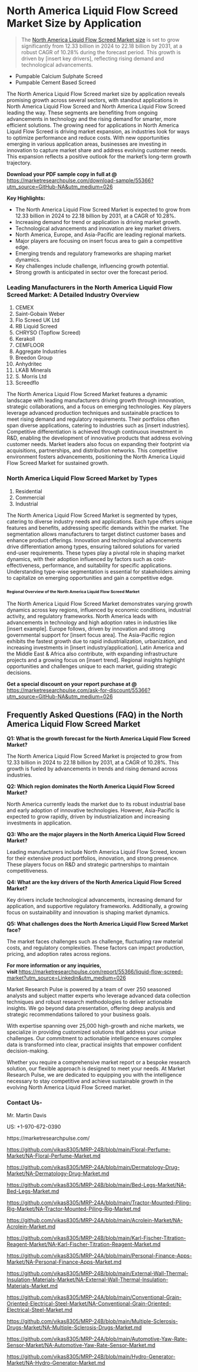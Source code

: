 <h1>North America Liquid Flow Screed Market&nbsp;Size by Application</h1><blockquote><p>The <a href="https://marketresearchpulse.com/download-sample/55366?utm_source=GitHub-NA&amp;utm_medium=026">North America Liquid Flow Screed Market size</a> is set to grow significantly from 12.33 billion in 2024 to 22.18 billion by 2031, at a robust CAGR of 10.28% during the forecast period. This growth is driven by [insert key drivers], reflecting rising demand and technological advancements.</p></blockquote><ul><li>Pumpable Calcium Sulphate Screed<li> Pumpable Cement Based Screed</li></ul><p>The North America Liquid Flow Screed market size by application reveals promising growth across several sectors, with standout applications in North America Liquid Flow Screed and North America Liquid Flow Screed leading the way. These segments are benefiting from ongoing advancements in technology and the rising demand for smarter, more efficient solutions. The growing need for applications in North America Liquid Flow Screed is driving market expansion, as industries look for ways to optimize performance and reduce costs. With new opportunities emerging in various application areas, businesses are investing in innovation to capture market share and address evolving customer needs. This expansion reflects a positive outlook for the market’s long-term growth trajectory.</p><p><strong>Download your PDF sample copy in full at @ </strong><a href="https://marketresearchpulse.com/download-sample/55366?utm_source=GitHub-NA&amp;utm_medium=026">https://marketresearchpulse.com/download-sample/55366?utm_source=GitHub-NA&amp;utm_medium=026</a></p><p><strong>Key Highlights: </strong></p><ul><li>The North America Liquid Flow Screed Market is expected to grow from 12.33 billion in 2024 to 22.18 billion by 2031, at a CAGR of 10.28%.</li><li>Increasing demand for trend or application is driving market growth.</li><li>Technological advancements and innovation are key market drivers.</li><li>North America, Europe, and Asia-Pacific are leading regional markets.</li><li>Major players are focusing on insert focus area to gain a competitive edge.</li><li>Emerging trends and regulatory frameworks are shaping market dynamics.</li><li>Key challenges include challenge, influencing growth potential.</li><li>Strong growth is anticipated in sector over the forecast period.</li></ul><h3>Leading Manufacturers in the North America Liquid Flow Screed Market: A Detailed Industry Overview</h3><ol><li>CEMEX</li><li>Saint-Gobain Weber</li><li>Flo Screed UK Ltd</li><li>RB Liquid Screed</li><li>CHRYSO (Topflow Screed)</li><li>Kerakoll</li><li>CEMFLOOR</li><li>Aggregate Industries</li><li>Breedon Group</li><li>Anhydritec</li><li>LKAB Minerals</li><li>S. Morris Ltd</li><li>Screedflo</li></ol><div class="flex max-w-full flex-col flex-grow"><div class="min-h-8 text-message flex w-full flex-col items-end gap-2 whitespace-normal break-words [.text-message+&amp;]:mt-5" dir="auto" data-message-author-role="assistant" data-message-id="fd8432e4-4910-450d-b182-61b7bfb0a01f" data-message-model-slug="gpt-4o"><div class="flex w-full flex-col gap-1 empty:hidden first:pt-[3px]"><div class="markdown prose w-full break-words dark:prose-invert light"><p>The North America Liquid Flow Screed Market features a dynamic landscape with leading manufacturers driving growth through innovation, strategic collaborations, and a focus on emerging technologies. Key players leverage advanced production techniques and sustainable practices to meet rising demand and regulatory requirements. Their portfolios often span diverse applications, catering to industries such as [insert industries]. Competitive differentiation is achieved through continuous investment in R&amp;D, enabling the development of innovative products that address evolving customer needs. Market leaders also focus on expanding their footprint via acquisitions, partnerships, and distribution networks. This competitive environment fosters advancements, positioning the North America Liquid Flow Screed Market for sustained growth.</p></div></div></div></div><h3>North America Liquid Flow Screed Market by Types</h3><ol><li>Residential<li> Commercial<li> Industrial</li></ol><div class="flex max-w-full flex-col flex-grow"><div class="min-h-8 text-message flex w-full flex-col items-end gap-2 whitespace-normal break-words [.text-message+&amp;]:mt-5" dir="auto" data-message-author-role="assistant" data-message-id="084470be-0bb7-4664-bddf-5156b4f41249" data-message-model-slug="gpt-4o-mini"><div class="flex w-full flex-col gap-1 empty:hidden first:pt-[3px]"><div class="markdown prose w-full break-words dark:prose-invert light"><p>The North America Liquid Flow Screed Market is segmented by types, catering to diverse industry needs and applications. Each type offers unique features and benefits, addressing specific demands within the market. The segmentation allows manufacturers to target distinct customer bases and enhance product offerings. Innovation and technological advancements drive differentiation among types, ensuring tailored solutions for varied end-user requirements. These types play a pivotal role in shaping market dynamics, with their adoption influenced by factors such as cost-effectiveness, performance, and suitability for specific applications. Understanding type-wise segmentation is essential for stakeholders aiming to capitalize on emerging opportunities and gain a competitive edge.</p></div></div></div></div><h3><span style="font-size: 11px;">Regional Overview of the North America Liquid Flow Screed Market</span></h3><div class="flex max-w-full flex-col flex-grow"><div class="min-h-8 text-message flex w-full flex-col items-end gap-2 whitespace-normal break-words [.text-message+&amp;]:mt-5" dir="auto" data-message-author-role="assistant" data-message-id="e9038762-ce64-4e30-91c9-9bd413514231" data-message-model-slug="gpt-4o-mini"><div class="flex w-full flex-col gap-1 empty:hidden first:pt-[3px]"><div class="markdown prose w-full break-words dark:prose-invert light"><p>The North America Liquid Flow Screed Market demonstrates varying growth dynamics across key regions, influenced by economic conditions, industrial activity, and regulatory frameworks. North America leads with advancements in technology and high adoption rates in industries like [insert example]. Europe follows, driven by innovation and strong governmental support for [insert focus area]. The Asia-Pacific region exhibits the fastest growth due to rapid industrialization, urbanization, and increasing investments in [insert industry/application]. Latin America and the Middle East &amp; Africa also contribute, with expanding infrastructure projects and a growing focus on [insert trend]. Regional insights highlight opportunities and challenges unique to each market, guiding strategic decisions.</p></div></div></div></div><p><strong>Get a special discount on your report purchase at @ </strong><a href="https://marketresearchpulse.com/ask-for-discount/55366?utm_source=GitHub-NA&amp;utm_medium=026">https://marketresearchpulse.com/ask-for-discount/55366?utm_source=GitHub-NA&amp;utm_medium=026</a></p><h2>Frequently Asked Questions (FAQ) in the North America Liquid Flow Screed Market</h2><p><strong>Q1: What is the growth forecast for the North America Liquid Flow Screed Market?</strong></p><p>The North America Liquid Flow Screed Market is projected to grow from 12.33 billion in 2024 to 22.18 billion by 2031, at a CAGR of 10.28%. This growth is fueled by advancements in trends and rising demand across industries.</p><p><strong>Q2: Which region dominates the North America Liquid Flow Screed Market?</strong></p><p>North America currently leads the market due to its robust industrial base and early adoption of innovative technologies. However, Asia-Pacific is expected to grow rapidly, driven by industrialization and increasing investments in application.</p><p><strong>Q3: Who are the major players in the North America Liquid Flow Screed Market?</strong></p><p>Leading manufacturers include North America Liquid Flow Screed, known for their extensive product portfolios, innovation, and strong presence. These players focus on R&amp;D and strategic partnerships to maintain competitiveness.</p><p><strong>Q4: What are the key drivers of the North America Liquid Flow Screed Market?</strong></p><p>Key drivers include technological advancements, increasing demand for application, and supportive regulatory frameworks. Additionally, a growing focus on sustainability and innovation is shaping market dynamics.</p><p><strong>Q5: What challenges does the North America Liquid Flow Screed Market face?</strong></p><p>The market faces challenges such as challenge, fluctuating raw material costs, and regulatory complexities. These factors can impact production, pricing, and adoption rates across regions.</p><p><strong>For more information or any inquiries, visit&nbsp;</strong><a href="https://marketresearchpulse.com/report/55366/liquid-flow-screed-market?utm_source=Linkedin&utm_medium=026">https://marketresearchpulse.com/report/55366/liquid-flow-screed-market?utm_source=Linkedin&utm_medium=026</a></p><p>Market Research Pulse is powered by a team of over 250 seasoned analysts and subject matter experts who leverage advanced data collection techniques and robust research methodologies to deliver actionable insights. We go beyond data presentation, offering deep analysis and strategic recommendations tailored to your business goals.</p><p>With expertise spanning over 25,000 high-growth and niche markets, we specialize in providing customized solutions that address your unique challenges. Our commitment to actionable intelligence ensures complex data is transformed into clear, practical insights that empower confident decision-making.</p><p>Whether you require a comprehensive market report or a bespoke research solution, our flexible approach is designed to meet your needs. At Market Research Pulse, we are dedicated to equipping you with the intelligence necessary to stay competitive and achieve sustainable growth in the evolving North America Liquid Flow Screed market.</p><h3><strong>Contact Us-</strong></h3><p>Mr. Martin Davis</p><p>US: +1-970-672-0390</p><p>https://marketresearchpulse.com/</p><p><a href="https://github.com/vikas8305/MRP-24B/blob/main/Floral-Perfume-Market/NA-Floral-Perfume-Market.md">https://github.com/vikas8305/MRP-24B/blob/main/Floral-Perfume-Market/NA-Floral-Perfume-Market.md</a></p><p><a href="https://github.com/vikas8305/MRP-24A/blob/main/Dermatology-Drug-Market/NA-Dermatology-Drug-Market.md">https://github.com/vikas8305/MRP-24A/blob/main/Dermatology-Drug-Market/NA-Dermatology-Drug-Market.md</a></p><p><a href="https://github.com/vikas8305/MRP-24B/blob/main/Bed-Legs-Market/NA-Bed-Legs-Market.md">https://github.com/vikas8305/MRP-24B/blob/main/Bed-Legs-Market/NA-Bed-Legs-Market.md</a></p><p><a href="https://github.com/vikas8305/MRP-24A/blob/main/Tractor-Mounted-Piling-Rig-Market/NA-Tractor-Mounted-Piling-Rig-Market.md">https://github.com/vikas8305/MRP-24A/blob/main/Tractor-Mounted-Piling-Rig-Market/NA-Tractor-Mounted-Piling-Rig-Market.md</a></p><p><a href="https://github.com/vikas8305/MRP-24A/blob/main/Acrolein-Market/NA-Acrolein-Market.md">https://github.com/vikas8305/MRP-24A/blob/main/Acrolein-Market/NA-Acrolein-Market.md</a></p><p><a href="https://github.com/vikas8305/MRP-24B/blob/main/Karl-Fischer-Titration-Reagent-Market/NA-Karl-Fischer-Titration-Reagent-Market.md">https://github.com/vikas8305/MRP-24B/blob/main/Karl-Fischer-Titration-Reagent-Market/NA-Karl-Fischer-Titration-Reagent-Market.md</a></p><p><a href="https://github.com/vikas8305/MRP-24A/blob/main/Personal-Finance-Apps-Market/NA-Personal-Finance-Apps-Market.md">https://github.com/vikas8305/MRP-24A/blob/main/Personal-Finance-Apps-Market/NA-Personal-Finance-Apps-Market.md</a></p><p><a href="https://github.com/vikas8305/MRP-24B/blob/main/External-Wall-Thermal-Insulation-Materials-Market/NA-External-Wall-Thermal-Insulation-Materials-Market.md">https://github.com/vikas8305/MRP-24B/blob/main/External-Wall-Thermal-Insulation-Materials-Market/NA-External-Wall-Thermal-Insulation-Materials-Market.md</a></p><p><a href="https://github.com/vikas8305/MRP-24A/blob/main/Conventional-Grain-Oriented-Electrical-Steel-Market/NA-Conventional-Grain-Oriented-Electrical-Steel-Market.md">https://github.com/vikas8305/MRP-24A/blob/main/Conventional-Grain-Oriented-Electrical-Steel-Market/NA-Conventional-Grain-Oriented-Electrical-Steel-Market.md</a></p><p><a href="https://github.com/vikas8305/MRP-24B/blob/main/Multiple-Sclerosis-Drugs-Market/NA-Multiple-Sclerosis-Drugs-Market.md">https://github.com/vikas8305/MRP-24B/blob/main/Multiple-Sclerosis-Drugs-Market/NA-Multiple-Sclerosis-Drugs-Market.md</a></p><p><a href="https://github.com/vikas8305/MRP-24A/blob/main/Automotive-Yaw-Rate-Sensor-Market/NA-Automotive-Yaw-Rate-Sensor-Market.md">https://github.com/vikas8305/MRP-24A/blob/main/Automotive-Yaw-Rate-Sensor-Market/NA-Automotive-Yaw-Rate-Sensor-Market.md</a></p><p><a href="https://github.com/vikas8305/MRP-24B/blob/main/Hydro-Generator-Market/NA-Hydro-Generator-Market.md">https://github.com/vikas8305/MRP-24B/blob/main/Hydro-Generator-Market/NA-Hydro-Generator-Market.md</a></p>
